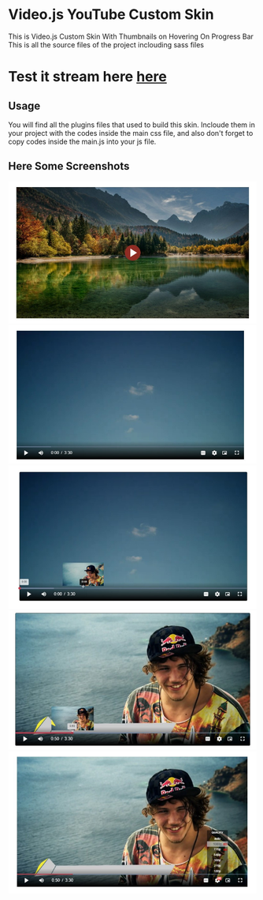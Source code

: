 # Video.js YouTube Custom Skin
This is Video.js Custom Skin With Thumbnails on Hovering On Progress Bar
This is all the source files of the project inclouding sass files
# Test it stream here [here](https://app.netlify.com/sites/happy-lewin-ec7996/overview)
## Usage
You will find all the plugins files that used to build this skin. Incloude them in your project with the codes inside the main css file, and also don't forget to copy codes inside the main.js into your js file.
## Here Some Screenshots
![](images/screenshot01.jpg)
![](images/screenshot02.jpg)
![](images/screenshot03.jpg)
![](images/screenshot04.jpg)
![](images/screenshot05.jpg)
